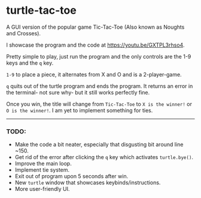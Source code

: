 # turtle-tac-toe
A GUI version of the popular game Tic-Tac-Toe (Also known as Noughts and Crosses).

I showcase the program and the code at https://youtu.be/GXTPL3rhso4.

Pretty simple to play, just run the program and the only controls are the 1-9 keys and the `q` key.

`1-9` to place a piece, it alternates from X and O and is a 2-player-game.

`q` quits out of the turtle program and ends the program. It returns an error in the terminal- not sure why- but it still works perfectly fine.

Once you win, the title will change from `Tic-Tac-Toe` to `X is the winner!` or `O is the winner!`. I am yet to implement something for ties.

***

### TODO:
- Make the code a bit neater, especially that disgusting bit around line ~150.
- Get rid of the error after clicking the `q` key which activates `turtle.bye()`.
- Improve the main loop.
- Implement tie system.
- Exit out of program upon 5 seconds after win.
- New `turtle` window that showcases keybinds/instructions.
- More user-friendly UI.